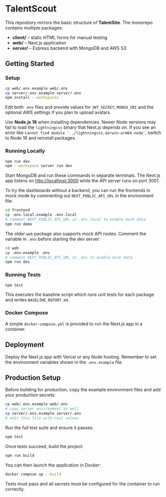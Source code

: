 # TalentScout

This repository mirrors the basic structure of **TalentSite**. The monorepo contains multiple packages:

- **client/** – static HTML forms for manual testing
- **web/** – Next.js application
- **server/** – Express backend with MongoDB and AWS S3

## Getting Started

### Setup

```bash
cp web/.env.example web/.env
cp server/.env.example server/.env
npm install --workspaces
```

Edit both `.env` files and provide values for `JWT_SECRET`, `MONGO_URI` and
the optional AWS settings if you plan to upload avatars.

Use **Node.js 18** when installing dependencies. Newer Node versions may fail to
load the `lightningcss` binary that Next.js depends on.
If you see an error like `Cannot find module '../lightningcss.darwin-arm64.node'`,
switch to Node 18 and reinstall packages.

### Running Locally

```bash
npm run dev
npm --workspace server run dev
```

Start MongoDB and run these commands in separate terminals. The Next.js app
listens on <http://localhost:3000> while the API server runs on port 3001.



To try the dashboards without a backend, you can run the frontends in mock mode by commenting out `NEXT_PUBLIC_API_URL` in the environment file:

```bash
cd frontend
cp .env.local.example .env.local
# comment NEXT_PUBLIC_API_URL in .env.local to enable mock data
npm run demo
```

The older `web` package also supports mock API routes. Comment the variable in `.env` before starting the dev server:

```bash
cd web
cp .env.example .env
# comment NEXT_PUBLIC_API_URL in .env to enable mock data
npm run dev
```

### Running Tests

```bash
npm test
```

This executes the baseline script which runs unit tests for each package and writes `BASELINE_REPORT.md`.

### Docker Compose

A simple `docker-compose.yml` is provided to run the Next.js app in a container.

## Deployment

Deploy the Next.js app with Vercel or any Node hosting. Remember to set the environment variables shown in the `.env.example` file.

## Production Setup

Before building for production, copy the example environment files and add your
production secrets:

```bash
cp web/.env.example web/.env
# copy server environment as well
cp server/.env.example server/.env
# edit this file with real values
```

Run the full test suite and ensure it passes:

```bash
npm test
```

Once tests succeed, build the project:

```bash
npm run build
```

You can then launch the application in Docker:

```bash
docker compose up --build
```

Tests must pass and all secrets must be configured for the container to run
correctly.
